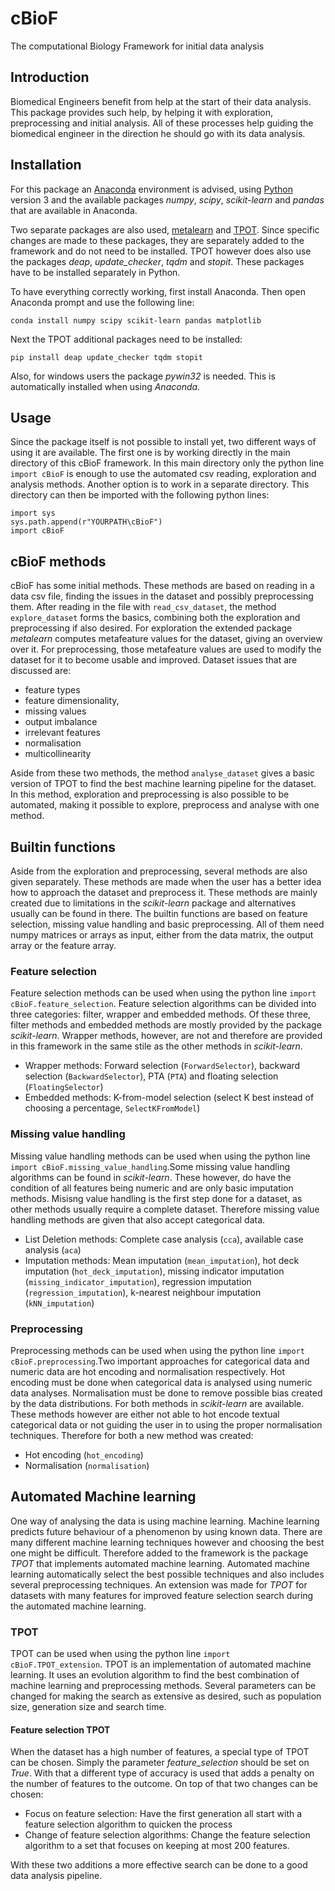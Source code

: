 # cBioF
The computational Biology Framework for initial data analysis

## Introduction
Biomedical Engineers benefit from help at the start of their data analysis. This package provides such help, by helping it with exploration, preprocessing and initial analysis. All of these processes help guiding the biomedical engineer in the direction he should go with its data analysis.

## Installation
For this package an [Anaconda](https://www.anaconda.com/download/) environment is advised, using [Python](https://www.python.org/downloads/) version 3 and the available packages *numpy*, *scipy*, *scikit-learn* and *pandas* that are available in Anaconda.

Two separate packages are also used, [metalearn](https://github.com/byu-dml/metalearn) and [TPOT](https://github.com/EpistasisLab/tpot). Since specific changes are made to these packages, they are separately added to the framework and do not need to be installed. TPOT however does also use the packages *deap*, *update_checker*, *tqdm* and *stopit*. These packages have to be installed separately in Python.

To have everything correctly working, first install Anaconda. Then open Anaconda prompt and use the following line:
```
conda install numpy scipy scikit-learn pandas matplotlib
```
Next the TPOT additional packages need to be installed:
```
pip install deap update_checker tqdm stopit
```
Also, for windows users the package *pywin32* is needed. This is automatically installed when using *Anaconda*.

## Usage
Since the package itself is not possible to install yet, two different ways of using it are available. The first one is by working directly in the main directory of this cBioF framework. In this main directory only the python line `import cBioF` is enough to use the automated csv reading, exploration and analysis methods. Another option is to work in a separate directory. This directory can then be imported with the following python lines:
```\
import sys
sys.path.append(r"YOURPATH\cBioF")
import cBioF
```

## cBioF methods
cBioF has some initial methods. These methods are based on reading in a data csv file, finding the issues in the dataset and possibly preprocessing them. After reading in the file with `read_csv_dataset`, the method `explore_dataset` forms the basics, combining both the exploration and preprocessing if also desired. For exploration the extended package *metalearn* computes metafeature values for the dataset, giving an overview over it. For preprocessing, those metafeature values are used to modify the dataset for it to become usable and improved. Dataset issues that are discussed are:

- feature types
- feature dimensionality,
- missing values 
- output imbalance
- irrelevant features
- normalisation
- multicollinearity

Aside from these two methods, the method `analyse_dataset` gives a basic version of TPOT to find the best machine learning pipeline for the dataset. In this method, exploration and preprocessing is also possible to be automated, making it possible to explore, preprocess and analyse with one method.

## Builtin functions
Aside from the exploration and preprocessing, several methods are also given separately. These methods are made when the user has a better idea how to approach the dataset and preprocess it. These methods are mainly created due to limitations in the *scikit-learn* package and alternatives usually can be found in there. The builtin functions are based on feature selection, missing value handling and basic preprocessing. All of them need numpy matrices or arrays as input, either from the data matrix, the output array or the feature array.

### Feature selection
Feature selection methods can be used when using the python line `import cBioF.feature_selection`. Feature selection algorithms can be divided into three categories: filter, wrapper and embedded methods. Of these three, filter methods and embedded methods are mostly provided by the package *scikit-learn*. Wrapper methods, however, are not and therefore are provided in this framework in the same stile as the other methods in *scikit-learn*.
- Wrapper methods: Forward selection (`ForwardSelector`), backward selection (`BackwardSelector`), PTA (`PTA`) and floating selection (`FloatingSelector`)
- Embedded methods: K-from-model selection (select K best instead of choosing a percentage, `SelectKFromModel`)

### Missing value handling
Missing value handling methods can be used when using the python line `import cBioF.missing_value_handling`.Some missing value handling algorithms can be found in *scikit-learn*. These however, do have the condition of all features being numeric and are only basic imputation methods. Misisng value handling is the first step done for a dataset, as other methods usually require a complete dataset. Therefore missing value handling methods are given that also accept categorical data.
- List Deletion methods: Complete case analysis (`cca`), available case analysis (`aca`)
- Imputation methods: Mean imputation (`mean_imputation`), hot deck imputation (`hot_deck_imputation`), missing indicator imputation (`missing_indicator_imputation`), regression imputation (`regression_imputation`), k-nearest neighbour imputation (`kNN_imputation`)

### Preprocessing
Preprocessing methods can be used when using the python line `import cBioF.preprocessing`.Two important approaches for categorical data and numeric data are hot encoding and normalisation respectively. Hot encoding must be done when categorical data is analysed using numeric data analyses. Normalisation must be done to remove possible bias created by the data distributions. For both methods in *scikit-learn* are available. These methods however are either not able to hot encode textual categorical data or not guiding the user in to using the proper normalisation techniques. Therefore for both a new method was created:
- Hot encoding (`hot_encoding`)
- Normalisation (`normalisation`)

## Automated Machine learning
 One way of analysing the data is using machine learning. Machine learning predicts future behaviour of a phenomenon by using known data. There are many different machine learning techniques however and choosing the best one might be difficult. Therefore added to the framework is the package *TPOT* that implements automated machine learning. Automated machine learning automatically select the best possible techniques and also includes several preprocessing techniques. An extension was made for *TPOT* for datasets with many features for improved feature selection search during the automated machine learning.

### TPOT
TPOT can be used when using the python line `import cBioF.TPOT_extension`. TPOT is an implementation of automated machine learning. It uses an evolution algorithm to find the best combination of machine learning and preprocessing methods. Several parameters can be changed for making the search as extensive as desired, such as population size, generation size and search time.

#### Feature selection TPOT
When the dataset has a high number of features, a special type of TPOT can be chosen. Simply the parameter *feature_selection* should be set on *True*. With that a different type of accuracy is used that adds a penalty on the number of features to the outcome. On top of that two changes can be chosen:

- Focus on feature selection: Have the first generation all start with a feature selection algorithm to quicken the process
- Change of feature selection algorithms: Change the feature selection algorithm to a set that focuses on keeping at most 200 features.

With these two additions a more effective search can be done to a good data analysis pipeline.


